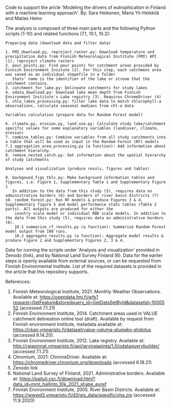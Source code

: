 

Code to support the aricle 'Modeling the drivers of eutrophication in Finland with a machine learning approach'. By: Sara Heikonen, Maria Yli-Heikkilä and Matias Heino

The analysis is composed of three main parts and the following Python scripts (1-10) and related functions (7.1, 10.1, 10.2):

    Preparing data (download data and filter data)

    1. FMI_download.py, reproject_raster.py: Download temperature and precipitation data from Finnish Meteorological Institute (FMI) API (1), reproject climate rasters
    2. pour_points.py: Find pour points for catchment areas provided by Finnish Environment Insitute (2). For this step, each catchment area was saved as an individual shapefile in a folder
       thats' name is the identifier of the lake or stream that the catchment contains.
    3. catchment_for_lake.py: Delineate catchments for study lakes 
    4. odata_download.py: Download lake mean depth from Finnish Environment Institute's Lake registry (3). Requires ChromeDriver (4)
    5. chla_lakes_processing.py: filter lake data to match chlorophyll-a observations, calculate seasonal medians from chl-a data

    Variables calculation (prepare data for Random Forest model)

    6. climate.py, erosion.py, land_use.py: Calculate study lake/catchment specific values for some explanatory variables (landcover, climate, erosion)
    7. combine_tables.py: Combine variables from all study catchments into a table that will be used as input in the Random Forest (RF) models
	7.1 aggregation_area_processing.py (a function): Add information about catchment hierarchy.
    8. remove_nested_catch.py: Get information about the spatial hierarchy of study catchments

    Analyses and visualization (produce resuls, figures and tables)

    9. backgound_figs_tbls.py: Make background information tables and figures, i.e. Figure 1, Supplementary Table 1 and Supplementary Figure 1
       In addition to the data from this study (5), requires data on administrative borders (6) and borders of river basin districts (7)
    10. random_forest.py: Run RF models & produce Figures 3 & 4, Supplementary figure 5 and model performance stats tables (Table 2 parts). All outputs are produced for either the
        country scale model or individual RBD scale models. In addition to the data from this study (5), requires data on administrative borders (6).
    	10.1 summarize_rf_results.py (a function): Summarize Random Forest model output from 100 runs.
    	10.2 aggregate_results.py (a function): Aggregate model results & produce Figure 2 and Supplementary Figures 2, 3 & 4.
      	
Data for running the scripts under 'Analysis and visualization' provided in Zenodo (link), and by National Land Survey Finland (6).
Data for the earlier steps is openly available from external sources, or can be requested from Finnish Environmental Institute. List of 
the required datasets is provided in the article that this repository supports.

References:

1) Finnish Meteorological Institute, 2021. Monthly Weather Observations. Available at: https://opendata.fmi.fi/wfs?request=GetFeature&storedquery_id=GetDataSetById&datasetid=1000552 (accessed 7.1.21)
2) Finnish Environment Institute, 2014. Catchment areas used in VALUE catchment delineation online tool (draft). Available by request from Finnish environment Institute, 
   metadata available at: https://ckan.ymparisto.fi/dataset/value-valuma-aluejako-ehdotus (accessed 9.14.20).
3) Finnish Environment Institute, 2012. Lake registry. Available at: http://rajapinnat.ymparisto.fi/api/jarvirajapinta/1.0/odataquerybuilder/ (accessed 7.1.21).
4) Chromium, 2021: ChromeDriver. Available at: https://chromedriver.chromium.org/downloads (accessed 6.18.21)
5) Zenodo link
6) National Land Survey of Finland, 2021. Administrative borders. Available at: https://paituli.csc.fi/download.html?data_id=mml_hallinto_10k_2021_shape_euref
7) Finnish Environment Institute, 2005. River Basin Districts. Available at: https://wwwd3.ymparisto.fi/d3/gis_data/spesific/vha.zip (accessed 11.9.2020)
